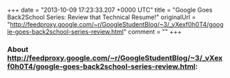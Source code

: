 +++
date = "2013-10-09 17:23:33.207 +0000 UTC"
title = "Google Goes Back2School Series: Review that Technical Resume!"
originalUrl = "http://feedproxy.google.com/~r/GoogleStudentBlog/~3/_vXexf0h0T4/google-goes-back2school-series-review.html"
comment = ""
+++

### About http://feedproxy.google.com/~r/GoogleStudentBlog/~3/_vXexf0h0T4/google-goes-back2school-series-review.html:


